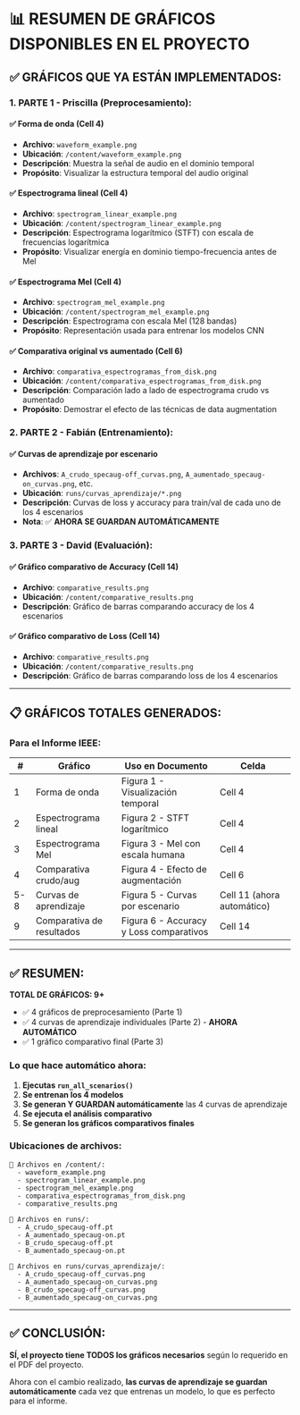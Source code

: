 # 📊 RESUMEN DE GRÁFICOS DISPONIBLES EN EL PROYECTO

## ✅ **GRÁFICOS QUE YA ESTÁN IMPLEMENTADOS:**

### 1. **PARTE 1 - Priscilla (Preprocesamiento):**

#### ✅ Forma de onda (Cell 4)
- **Archivo**: `waveform_example.png`
- **Ubicación**: `/content/waveform_example.png`
- **Descripción**: Muestra la señal de audio en el dominio temporal
- **Propósito**: Visualizar la estructura temporal del audio original

#### ✅ Espectrograma lineal (Cell 4)
- **Archivo**: `spectrogram_linear_example.png`
- **Ubicación**: `/content/spectrogram_linear_example.png`
- **Descripción**: Espectrograma logarítmico (STFT) con escala de frecuencias logarítmica
- **Propósito**: Visualizar energía en dominio tiempo-frecuencia antes de Mel

#### ✅ Espectrograma Mel (Cell 4)
- **Archivo**: `spectrogram_mel_example.png`
- **Ubicación**: `/content/spectrogram_mel_example.png`
- **Descripción**: Espectrograma con escala Mel (128 bandas)
- **Propósito**: Representación usada para entrenar los modelos CNN

#### ✅ Comparativa original vs aumentado (Cell 6)
- **Archivo**: `comparativa_espectrogramas_from_disk.png`
- **Ubicación**: `/content/comparativa_espectrogramas_from_disk.png`
- **Descripción**: Comparación lado a lado de espectrograma crudo vs aumentado
- **Propósito**: Demostrar el efecto de las técnicas de data augmentation

### 2. **PARTE 2 - Fabián (Entrenamiento):**

#### ✅ Curvas de aprendizaje por escenario
- **Archivos**: `A_crudo_specaug-off_curvas.png`, `A_aumentado_specaug-on_curvas.png`, etc.
- **Ubicación**: `runs/curvas_aprendizaje/*.png`
- **Descripción**: Curvas de loss y accuracy para train/val de cada uno de los 4 escenarios
- **Nota**: ✅ **AHORA SE GUARDAN AUTOMÁTICAMENTE**

### 3. **PARTE 3 - David (Evaluación):**

#### ✅ Gráfico comparativo de Accuracy (Cell 14)
- **Archivo**: `comparative_results.png`
- **Ubicación**: `/content/comparative_results.png`
- **Descripción**: Gráfico de barras comparando accuracy de los 4 escenarios

#### ✅ Gráfico comparativo de Loss (Cell 14)
- **Archivo**: `comparative_results.png`
- **Ubicación**: `/content/comparative_results.png`
- **Descripción**: Gráfico de barras comparando loss de los 4 escenarios

---

## 📋 **GRÁFICOS TOTALES GENERADOS:**

### **Para el Informe IEEE:**

| # | Gráfico | Uso en Documento | Celda |
|---|---------|------------------|-------|
| 1 | Forma de onda | Figura 1 - Visualización temporal | Cell 4 |
| 2 | Espectrograma lineal | Figura 2 - STFT logarítmico | Cell 4 |
| 3 | Espectrograma Mel | Figura 3 - Mel con escala humana | Cell 4 |
| 4 | Comparativa crudo/aug | Figura 4 - Efecto de augmentación | Cell 6 |
| 5-8 | Curvas de aprendizaje | Figura 5 - Curvas por escenario | Cell 11 (ahora automático) |
| 9 | Comparativa de resultados | Figura 6 - Accuracy y Loss comparativos | Cell 14 |

---

## ✅ **RESUMEN:**

**TOTAL DE GRÁFICOS: 9+**
- ✅ 4 gráficos de preprocesamiento (Parte 1)
- ✅ 4 curvas de aprendizaje individuales (Parte 2) - **AHORA AUTOMÁTICO**
- ✅ 1 gráfico comparativo final (Parte 3)

### **Lo que hace automático ahora:**

1. **Ejecutas `run_all_scenarios()`**
2. **Se entrenan los 4 modelos**
3. **Se generan Y GUARDAN automáticamente** las 4 curvas de aprendizaje
4. **Se ejecuta el análisis comparativo**
5. **Se generan los gráficos comparativos finales**

### **Ubicaciones de archivos:**

```
📁 Archivos en /content/:
  - waveform_example.png
  - spectrogram_linear_example.png
  - spectrogram_mel_example.png
  - comparativa_espectrogramas_from_disk.png
  - comparative_results.png

📁 Archivos en runs/:
  - A_crudo_specaug-off.pt
  - A_aumentado_specaug-on.pt
  - B_crudo_specaug-off.pt
  - B_aumentado_specaug-on.pt

📁 Archivos en runs/curvas_aprendizaje/:
  - A_crudo_specaug-off_curvas.png
  - A_aumentado_specaug-on_curvas.png
  - B_crudo_specaug-off_curvas.png
  - B_aumentado_specaug-on_curvas.png
```

---

## ✅ **CONCLUSIÓN:**

**SÍ, el proyecto tiene TODOS los gráficos necesarios** según lo requerido en el PDF del proyecto. 

Ahora con el cambio realizado, **las curvas de aprendizaje se guardan automáticamente** cada vez que entrenas un modelo, lo que es perfecto para el informe.


